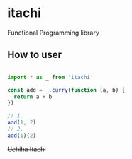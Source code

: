 # itachi
Functional Programming library

## How to user

``` js

import * as _ from 'itachi'

const add = _.curry(function (a, b) {
  return a + b
})

// 1.
add(1, 2)
// 2.
add(1)(2)

```

~~Uchiha Itachi~~
